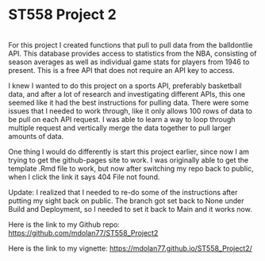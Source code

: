 # ST558 Project 2
\
For this project I created functions that pull to pull data from the balldontlie API. This database provides access to statistics from the NBA, consisting of season averages as well as individual game stats for players from 1946 to present. This is a free API that does not require an API key to access.  


I knew I wanted to do this project on a sports API, preferably basketball data, and after a lot of research and investigating different APIs, this one seemed like it had the best instructions for pulling data. There were some issues that I needed to work through, like it only allows 100 rows of data to be pull on each API request. I was able to learn a way to loop through multiple request and vertically merge the data together to pull larger amounts of data.  

One thing I would do differently is start this project earlier, since now I am trying to get the github-pages site to work. I was originally able to get the template .Rmd file to work, but now after switching my repo back to public, when I click the link it says 404 File not found.  

Update: I realized that I needed to re-do some of the instructions after putting my sight back on public. The branch got set back to None under Build and Deployment, so I needed to set it back to Main and it works now.
  

Here is the link to my Github repo: <https://github.com/mdolan77/ST558_Project2>
  

Here is the link to my vignette: <https://mdolan77.github.io/ST558_Project2/>
